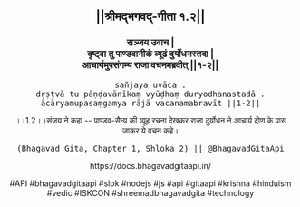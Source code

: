 <center><h2>||श्रीमद्‍भगवद्‍-गीता १.२||</h2>
<h3>सञ्जय उवाच |<br/>दृष्ट्वा तु पाण्डवानीकं व्यूढं दुर्योधनस्तदा |<br/>आचार्यमुपसंगम्य राजा वचनमब्रवीत् ||१-२||</h3>
<pre>sañjaya uvāca .<br/>dṛṣṭvā tu pāṇḍavānīkaṃ vyūḍhaṃ duryodhanastadā .<br/>ācāryamupasaṃgamya rājā vacanamabravīt ||1-2||</pre>
<p>।।1.2।।संजय ने कहा -- पाण्डव-सैन्य की व्यूह रचना देखकर राजा दुर्योधन ने आचार्य द्रोण के पास जाकर ये वचन कहे।</p>
<pre>(Bhagavad Gita, Chapter 1, Shloka 2) || @BhagavadGitaApi</pre><p>https://docs.bhagavadgitaapi.in/</p><p>#API #bhagavadgitaapi #slok #nodejs #js #api #gitaapi #krishna #hinduism #vedic #ISKCON #shreemadbhagavadgita #technology</p></center>